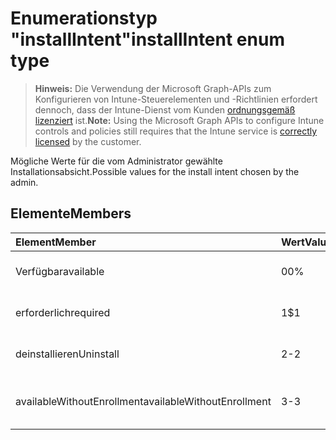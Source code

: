 # <a name="installintent-enum-type"></a><span data-ttu-id="4f5fa-101">Enumerationstyp "installIntent"</span><span class="sxs-lookup"><span data-stu-id="4f5fa-101">installIntent enum type</span></span>

> <span data-ttu-id="4f5fa-102">**Hinweis:** Die Verwendung der Microsoft Graph-APIs zum Konfigurieren von Intune-Steuerelementen und -Richtlinien erfordert dennoch, dass der Intune-Dienst vom Kunden [ordnungsgemäß lizenziert](https://go.microsoft.com/fwlink/?linkid=839381) ist.</span><span class="sxs-lookup"><span data-stu-id="4f5fa-102">**Note:** Using the Microsoft Graph APIs to configure Intune controls and policies still requires that the Intune service is [correctly licensed](https://go.microsoft.com/fwlink/?linkid=839381) by the customer.</span></span>

<span data-ttu-id="4f5fa-103">Mögliche Werte für die vom Administrator gewählte Installationsabsicht.</span><span class="sxs-lookup"><span data-stu-id="4f5fa-103">Possible values for the install intent chosen by the admin.</span></span>
## <a name="members"></a><span data-ttu-id="4f5fa-104">Elemente</span><span class="sxs-lookup"><span data-stu-id="4f5fa-104">Members</span></span>
|<span data-ttu-id="4f5fa-105">Element</span><span class="sxs-lookup"><span data-stu-id="4f5fa-105">Member</span></span>|<span data-ttu-id="4f5fa-106">Wert</span><span class="sxs-lookup"><span data-stu-id="4f5fa-106">Value</span></span>|<span data-ttu-id="4f5fa-107">Beschreibung</span><span class="sxs-lookup"><span data-stu-id="4f5fa-107">Description</span></span>|
|:---|:---|:---|
|<span data-ttu-id="4f5fa-108">Verfügbar</span><span class="sxs-lookup"><span data-stu-id="4f5fa-108">available</span></span>|<span data-ttu-id="4f5fa-109">0</span><span class="sxs-lookup"><span data-stu-id="4f5fa-109">0%</span></span>|<span data-ttu-id="4f5fa-110">Verfügbare Installationsabsicht.</span><span class="sxs-lookup"><span data-stu-id="4f5fa-110">Available install intent.</span></span>|
|<span data-ttu-id="4f5fa-111">erforderlich</span><span class="sxs-lookup"><span data-stu-id="4f5fa-111">required</span></span>|<span data-ttu-id="4f5fa-112">1</span><span class="sxs-lookup"><span data-stu-id="4f5fa-112">$1</span></span>|<span data-ttu-id="4f5fa-113">Benötigte Installationsabsicht.</span><span class="sxs-lookup"><span data-stu-id="4f5fa-113">Required install intent.</span></span>|
|<span data-ttu-id="4f5fa-114">deinstallieren</span><span class="sxs-lookup"><span data-stu-id="4f5fa-114">Uninstall</span></span>|<span data-ttu-id="4f5fa-115">2</span><span class="sxs-lookup"><span data-stu-id="4f5fa-115">-2</span></span>|<span data-ttu-id="4f5fa-116">Installationsabsicht deinstallieren.</span><span class="sxs-lookup"><span data-stu-id="4f5fa-116">Uninstall install intent.</span></span>|
|<span data-ttu-id="4f5fa-117">availableWithoutEnrollment</span><span class="sxs-lookup"><span data-stu-id="4f5fa-117">availableWithoutEnrollment</span></span>|<span data-ttu-id="4f5fa-118">3</span><span class="sxs-lookup"><span data-stu-id="4f5fa-118">-3</span></span>|<span data-ttu-id="4f5fa-119">Ohne Registrierungs-Installationsabsicht verfügbar.</span><span class="sxs-lookup"><span data-stu-id="4f5fa-119">Available without enrollment install intent.</span></span>|



